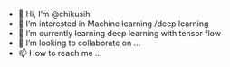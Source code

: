 - 👋 Hi, I’m @chikusih
- 👀 I’m interested in Machine learning /deep learning
- 🌱 I’m currently learning deep learning with tensor flow
- 💞️ I’m looking to collaborate on ...
- 📫 How to reach me ...

<!---
chikusih/chikusih is a ✨ special ✨ repository because its `README.md` (this file) appears on your GitHub profile.
You can click the Preview link to take a look at your changes.
--->
